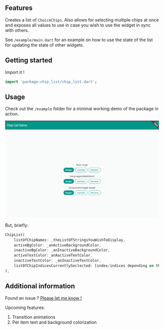 ## Features

Creates a list of `ChoiceChips`. Also allows for selecting multiple chips at once and exposes all values to use in case you wish to use the widget in sync with others.

See `/example/main.dart` for an example on how to use the state of the list for updating the state of other widgets.

## Getting started

Import it !

```dart
import 'package:chip_list/chip_list.dart';
```

## Usage

Check out the `/example` folder for a minimal working demo of the package in action.

![](example_gif.gif)


But, briefly:

```dart
ChipList(
    listOfChipNames: _theListOfStringsYouWishToDisplay,
    activeBgColor: _anActiveBackgroundColor,
    inactiveBgColor: _anInactiveBackgroundColor,
    activeTextColor:_anAactiveTextColor,
    inactiveTextColor: _anInactiveTextColor,
    listOfChipIndicesCurrentlySeclected: [index/indices depending on the use case],
),
```

## Additional information

Found an issue ? [Please let me know !](https://github.com/bossbeagle1509/chip_list/issues)

Upcoming features:

1. Transition animations
2. Per item text and background colorization
